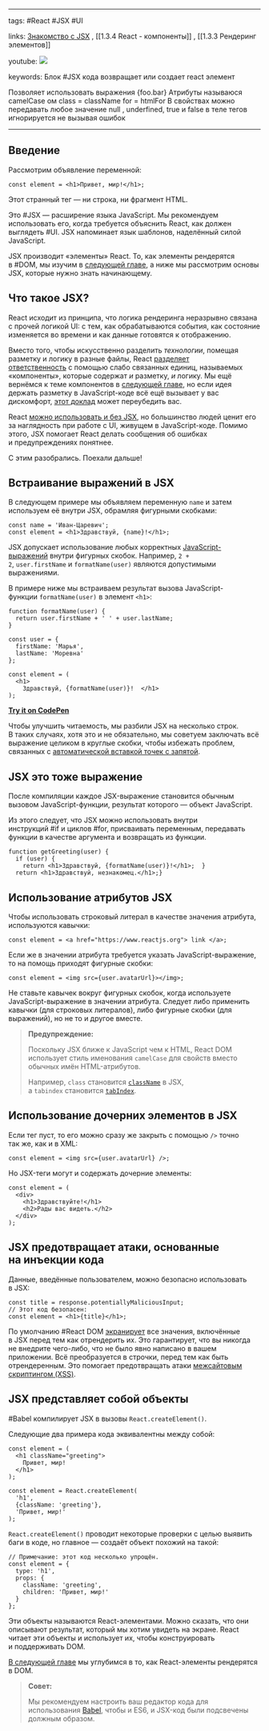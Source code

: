 ____

tags: #React #JSX #UI 

links: [Знакомство с JSX](https://ru.reactjs.org/docs/introducing-jsx.html) , [[1.3.4 React - компоненты]] , [[1.3.3 Рендеринг элементов]]

youtube: 
 ![](https://www.youtube.com/watch?v=x7cQ3mrcKaY)

keywords:
Блок #JSX кода возвращает или создает react элемент

Позволяет использовать выражения {foo.bar}
Атрибуты называюся camelCase ом
class = className for = htmlFor
В свойствах можно передавать любое значение
null , underfined, true и false в теле тегов игнорируется не вызывая ошибок

_____

## Введение

Рассмотрим объявление переменной:

```
const element = <h1>Привет, мир!</h1>;
```

Этот странный тег — ни строка, ни фрагмент HTML.

Это #JSX — расширение языка JavaScript. Мы рекомендуем использовать его, когда требуется объяснить React, как должен выглядеть #UI. JSX напоминает язык шаблонов, наделённый силой JavaScript.

JSX производит «элементы» React. То, как элементы рендерятся в #DOM, мы изучим в [следующей главе](https://ru.reactjs.org/docs/rendering-elements.html), а ниже мы рассмотрим основы JSX, которые нужно знать начинающему.

## Что такое JSX?

React исходит из принципа, что логика рендеринга неразрывно связана с прочей логикой UI: с тем, как обрабатываются события, как состояние изменяется во времени и как данные готовятся к отображению.

Вместо того, чтобы искусственно разделить _технологии_, помещая разметку и логику в разные файлы, React [разделяет ответственность](https://ru.wikipedia.org/wiki/%D0%A0%D0%B0%D0%B7%D0%B4%D0%B5%D0%BB%D0%B5%D0%BD%D0%B8%D0%B5_%D0%BE%D1%82%D0%B2%D0%B5%D1%82%D1%81%D1%82%D0%B2%D0%B5%D0%BD%D0%BD%D0%BE%D1%81%D1%82%D0%B8) с помощью слабо связанных единиц, называемых «компоненты», которые содержат _и_ разметку, _и_ логику. Мы ещё вернёмся к теме компонентов в [следующей главе](https://ru.reactjs.org/docs/components-and-props.html), но если идея держать разметку в JavaScript-коде всё ещё вызывает у вас дискомфорт, [этот доклад](https://www.youtube.com/watch?v=x7cQ3mrcKaY) может переубедить вас.

React [можно использовать и без JSX](https://ru.reactjs.org/docs/react-without-jsx.html), но большинство людей ценит его за наглядность при работе с UI, живущем в JavaScript-коде. Помимо этого, JSX помогает React делать сообщения об ошибках и предупреждениях понятнее.

С этим разобрались. Поехали дальше!

## Встраивание выражений в JSX

В следующем примере мы объявляем переменную `name` и затем используем её внутри JSX, обрамляя фигурными скобками:

```
const name = 'Иван-Царевич';
const element = <h1>Здравствуй, {name}!</h1>;
```

JSX допускает использование любых корректных [JavaScript-выражений](https://developer.mozilla.org/ru/docs/Web/JavaScript/Guide/Expressions_and_Operators) внутри фигурных скобок. Например, `2 + 2`, `user.firstName` и `formatName(user)` являются допустимыми выражениями.

В примере ниже мы встраиваем результат вызова JavaScript-функции `formatName(user)` в элемент `<h1>`:

```
function formatName(user) {
  return user.firstName + ' ' + user.lastName;
}

const user = {
  firstName: 'Марья',
  lastName: 'Моревна'
};

const element = (
  <h1>
    Здравствуй, {formatName(user)}!  </h1>
);
```

**[Try it on CodePen](https://codepen.io/gaearon/pen/PGEjdG?editors=1010)**

Чтобы улучшить читаемость, мы разбили JSX на несколько строк. В таких случаях, хотя это и не обязательно, мы советуем заключать всё выражение целиком в круглые скобки, чтобы избежать проблем, связанных с [автоматической вставкой точек с запятой](https://stackoverflow.com/q/2846283).

## JSX это тоже выражение

После компиляции каждое JSX-выражение становится обычным вызовом JavaScript-функции, результат которого — объект JavaScript.

Из этого следует, что JSX можно использовать внутри инструкций #if и циклов #for, присваивать переменным, передавать функции в качестве аргумента и возвращать из функции.

```
function getGreeting(user) {
  if (user) {
    return <h1>Здравствуй, {formatName(user)}!</h1>;  }
  return <h1>Здравствуй, незнакомец.</h1>;}
```

## Использование атрибутов JSX

Чтобы использовать строковый литерал в качестве значения атрибута, используются кавычки:

```
const element = <a href="https://www.reactjs.org"> link </a>;
```

Если же в значении атрибута требуется указать JavaScript-выражение, то на помощь приходят фигурные скобки:

```
const element = <img src={user.avatarUrl}></img>;
```

Не ставьте кавычек вокруг фигурных скобок, когда используете JavaScript-выражение в значении атрибута. Следует либо применить кавычки (для строковых литералов), либо фигурные скобки (для выражений), но не то и другое вместе.

> **Предупреждение:**
> 
> Поскольку JSX ближе к JavaScript чем к HTML, React DOM использует стиль именования `camelCase` для свойств вместо обычных имён HTML-атрибутов.
> 
> Например, `class` становится [`className`](https://developer.mozilla.org/ru/docs/Web/API/Element/className) в JSX, а `tabindex` становится [`tabIndex`](https://developer.mozilla.org/ru/docs/Web/API/HTMLElement/tabIndex).

## Использование дочерних элементов в JSX

Если тег пуст, то его можно сразу же закрыть с помощью `/>` точно так же, как и в XML:

```
const element = <img src={user.avatarUrl} />;
```

Но JSX-теги могут и содержать дочерние элементы:

```
const element = (
  <div>
    <h1>Здравствуйте!</h1>
    <h2>Рады вас видеть.</h2>
  </div>
);
```

## JSX предотвращает атаки, основанные на инъекции кода

Данные, введённые пользователем, можно безопасно использовать в JSX:

```
const title = response.potentiallyMaliciousInput;
// Этот код безопасен:
const element = <h1>{title}</h1>;
```

По умолчанию #React DOM [экранирует](https://stackoverflow.com/questions/7381974/which-characters-need-to-be-escaped-on-html) все значения, включённые в JSX перед тем как отрендерить их. Это гарантирует, что вы никогда не внедрите чего-либо, что не было явно написано в вашем приложении. Всё преобразуется в строчки, перед тем как быть отрендеренным. Это помогает предотвращать атаки [межсайтовым скриптингом (XSS)](https://ru.wikipedia.org/wiki/%D0%9C%D0%B5%D0%B6%D1%81%D0%B0%D0%B9%D1%82%D0%BE%D0%B2%D1%8B%D0%B9_%D1%81%D0%BA%D1%80%D0%B8%D0%BF%D1%82%D0%B8%D0%BD%D0%B3).

## JSX представляет собой объекты

#Babel компилирует JSX в вызовы `React.createElement()`.

Следующие два примера кода эквивалентны между собой:

```
const element = (
  <h1 className="greeting">
    Привет, мир!
  </h1>
);
```

```
const element = React.createElement(
  'h1',
  {className: 'greeting'},
  'Привет, мир!'
);
```

`React.createElement()` проводит некоторые проверки с целью выявить баги в коде, но главное — создаёт объект похожий на такой:

```
// Примечание: этот код несколько упрощён.
const element = {
  type: 'h1',
  props: {
    className: 'greeting',
    children: 'Привет, мир!'
  }
};
```

Эти объекты называются React-элементами. Можно сказать, что они описывают результат, который мы хотим увидеть на экране. React читает эти объекты и использует их, чтобы конструировать и поддерживать DOM.

[В следующей главе](https://ru.reactjs.org/docs/rendering-elements.html) мы углубимся в то, как React-элементы рендерятся в DOM.

> **Совет:**
> 
> Мы рекомендуем настроить ваш редактор кода для использования [Babel](https://babeljs.io/docs/en/next/editors), чтобы и ES6, и JSX-код были подсвечены должным образом.